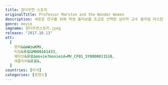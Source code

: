 ```yaml
---
title: 원더우먼 스토리
originalTitle: Professor Marston and the Wonder Women
description: 새로운 연구를 위해 학생 올리브를 조교로 선택한 심리학 교수 윌리엄 마스턴. 아내 엘리자베스와 올리브 사이를 오가는 생활 속에서 그는 파격적인 여성 슈퍼 히어로 캐릭터 원더우먼을 창조해낸다.
genre: movie
imgname: 원더우먼스토리.jpeg
release: "2017.10.13"
ott:
  [
    왓챠&&mWzwKMV,
    티빙&유료&M000161433,
    웨이브&유료&movie?movieid=MV_CF01_SY0000011510,
    애플티비&유료&,
  ]
countries: [미국]
categories: [로맨스]
---
```

